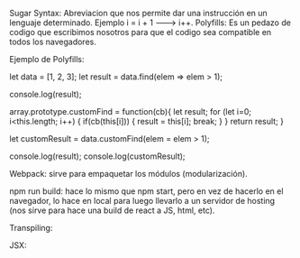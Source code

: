 Sugar Syntax: Abreviacion que nos permite dar una instrucción en un lenguaje determinado. Ejemplo i = i + 1 ---> i++.
Polyfills: Es un pedazo de codigo que escribimos nosotros para que el codigo sea compatible en todos los navegadores.

Ejemplo de Polyfills:

let data = [1, 2, 3];
let result = data.find(elem => elem > 1);

console.log(result);

array.prototype.customFind = function(cb){
    let result;
    for (let i=0; i<this.length; i++) {
        if(cb(this[i])) {
            result = this[i];
            break;
        }
    }
    return result;
}

let customResult = data.customFind(elem = elem > 1);

console.log(result);
console.log(customResult);


Webpack: sirve para empaquetar los módulos (modularización).

npm run build: hace lo mismo que npm start, pero en vez de hacerlo en el navegador, lo hace en local para luego llevarlo a un servidor de hosting (nos sirve para hace una build de react a JS, html, etc).

Transpiling: 

JSX: